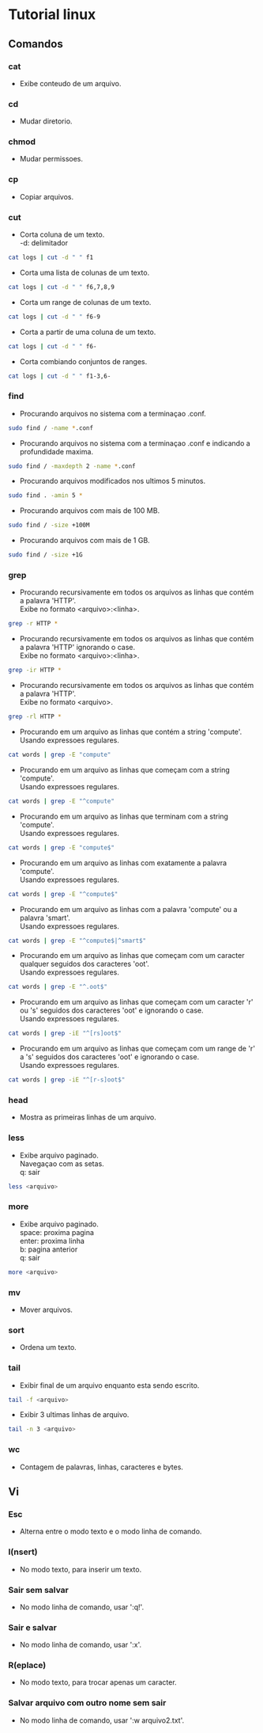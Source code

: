 # Tutorial linux

## Comandos

### cat
- Exibe conteudo de um arquivo.

### cd
- Mudar diretorio.

### chmod
- Mudar permissoes.

### cp
- Copiar arquivos.

### cut
- Corta coluna de um texto. <br>
  -d: delimitador
```sh
cat logs | cut -d " " f1
```

- Corta uma lista de colunas de um texto. <br>
```sh
cat logs | cut -d " " f6,7,8,9
```

- Corta um range de colunas de um texto. <br>
```sh
cat logs | cut -d " " f6-9
```

- Corta a partir de uma coluna de um texto. <br>
```sh
cat logs | cut -d " " f6-
```

- Corta combiando conjuntos de ranges. <br>
```sh
cat logs | cut -d " " f1-3,6-
```

### find
- Procurando arquivos no sistema com a terminaçao .conf.
```sh
sudo find / -name *.conf
```

- Procurando arquivos no sistema com a terminaçao .conf e indicando a profundidade maxima.
```sh
sudo find / -maxdepth 2 -name *.conf
```

- Procurando arquivos modificados nos ultimos 5 minutos.
```sh
sudo find . -amin 5 *
```

- Procurando arquivos com mais de 100 MB.
```sh
sudo find / -size +100M
```

- Procurando arquivos com mais de 1 GB.
```sh
sudo find / -size +1G
```

### grep
- Procurando recursivamente em todos os arquivos as linhas que contém a palavra 'HTTP'. <br>
  Exibe no formato \<arquivo>:\<linha>.
```sh
grep -r HTTP *
```

- Procurando recursivamente em todos os arquivos as linhas que contém a palavra 'HTTP' ignorando o case. <br>
  Exibe no formato \<arquivo>:\<linha>.
```sh
grep -ir HTTP *
```

- Procurando recursivamente em todos os arquivos as linhas que contém a palavra 'HTTP'. <br>
  Exibe no formato \<arquivo>.
```sh
grep -rl HTTP *
```

- Procurando em um arquivo as linhas que contém a string 'compute'. <br>
  Usando expressoes regulares.
```sh
cat words | grep -E "compute"
```

- Procurando em um arquivo as linhas que começam com a string 'compute'. <br>
  Usando expressoes regulares.
```sh
cat words | grep -E "^compute"
```

- Procurando em um arquivo as linhas que terminam com a string 'compute'. <br>
  Usando expressoes regulares.
```sh
cat words | grep -E "compute$"
```

- Procurando em um arquivo as linhas com exatamente a palavra 'compute'. <br>
  Usando expressoes regulares.
```sh
cat words | grep -E "^compute$"
```

- Procurando em um arquivo as linhas com a palavra 'compute' ou a palavra 'smart'. <br>
  Usando expressoes regulares.
```sh
cat words | grep -E "^compute$|^smart$"
```

- Procurando em um arquivo as linhas que começam com um caracter qualquer seguidos dos caracteres 'oot'. <br>
  Usando expressoes regulares.
```sh
cat words | grep -E "^.oot$"
```

- Procurando em um arquivo as linhas que começam com um caracter 'r' ou 's' seguidos dos caracteres 'oot' e ignorando o case. <br>
  Usando expressoes regulares.
```sh
cat words | grep -iE "^[rs]oot$"
```

- Procurando em um arquivo as linhas que começam com um range de 'r' a 's' seguidos dos caracteres 'oot' e ignorando o case. <br>
  Usando expressoes regulares.
```sh
cat words | grep -iE "^[r-s]oot$"
```

### head
- Mostra as primeiras linhas de um arquivo.

### less
- Exibe arquivo paginado. <br>
  Navegaçao com as setas. <br>
  q: sair
```sh
less <arquivo>
```

### more
- Exibe arquivo paginado. <br>
  space: proxima pagina <br>
  enter: proxima linha <br>
  b: pagina anterior <br>
  q: sair
```sh
more <arquivo>
```

### mv
- Mover arquivos.

### sort
- Ordena um texto.

### tail
- Exibir final de um arquivo enquanto esta sendo escrito.
```sh
tail -f <arquivo>
```

- Exibir 3 ultimas linhas de arquivo.
```sh
tail -n 3 <arquivo>
```

### wc
- Contagem de palavras, linhas, caracteres e bytes.

## Vi

### Esc
- Alterna entre o modo texto e o modo linha de comando.

### I(nsert)
- No modo texto, para inserir um texto.

### Sair sem salvar
- No modo linha de comando, usar ':q!'.

### Sair e salvar
- No modo linha de comando, usar ':x'.

### R(eplace)
- No modo texto, para trocar apenas um caracter.

### Salvar arquivo com outro nome sem sair
- No modo linha de comando, usar ':w arquivo2.txt'.
